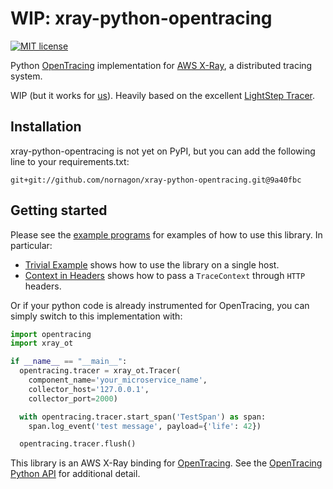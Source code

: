 # WIP: xray-python-opentracing

[![MIT license](http://img.shields.io/badge/license-MIT-blue.svg)](http://opensource.org/licenses/MIT)

Python [OpenTracing](http://opentracing.io/) implementation for [AWS X-Ray](http://docs.aws.amazon.com/xray/latest/devguide/aws-xray.html), a distributed tracing system.

WIP (but it works for [us](http://lexy.io)). Heavily based on the excellent [LightStep Tracer](https://github.com/lightstep/lightstep-tracer-python).

## Installation

xray-python-opentracing is not yet on PyPI, but you can add the following line
to your requirements.txt:

```
git+git://github.com/nornagon/xray-python-opentracing.git@9a40fbc
```

## Getting started

Please see the [example programs](examples/) for examples of how to use this library. In particular:

* [Trivial Example](examples/trivial/main.py) shows how to use the library on a single host.
* [Context in Headers](examples/http/context_in_headers.py) shows how to pass a `TraceContext` through `HTTP` headers.

Or if your python code is already instrumented for OpenTracing, you can simply switch to this implementation with:

```python
import opentracing
import xray_ot

if __name__ == "__main__":
  opentracing.tracer = xray_ot.Tracer(
    component_name='your_microservice_name',
    collector_host='127.0.0.1',
    collector_port=2000)

  with opentracing.tracer.start_span('TestSpan') as span:
    span.log_event('test message', payload={'life': 42})

  opentracing.tracer.flush()
```

This library is an AWS X-Ray binding for [OpenTracing](http://opentracing.io/). See the [OpenTracing Python API](https://github.com/opentracing/opentracing-python) for additional detail.

